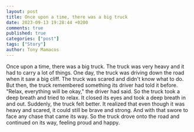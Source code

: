 ```yaml
---
layout: post
title: Once upon a time, there was a big truck
date: 2023-09-13 19:28:44 +0200
comments: true
published: true
categories: ["post"]
tags: ["Story"]
author: Tony Mamacos
---
```

Once upon a time, there was a big truck. The truck was very heavy and it had to carry a lot of things. One day, the truck was driving down the road when it saw a big cliff. The truck was scared and didn't know what to do. 
But then, the truck remembered something its driver had told it before. "Relax, everything will be okay," the driver had said. So the truck took a deep breath and tried to relax. It closed its eyes and took a deep breath in and out. 
Suddenly, the truck felt better. It realized that even though it was heavy and scared, it could still be brave and strong. And with that swore to face any chase that came its way. So the truck drove onto the road and continued on its way, feeling proud and happy.
